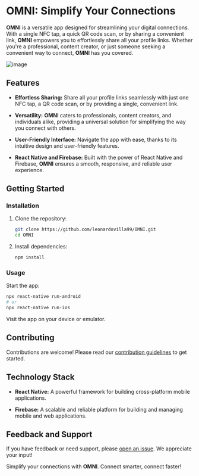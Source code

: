 # OMNI: Simplify Your Connections

**OMNI** is a versatile app designed for streamlining your digital connections. With a single NFC tap, a quick QR code scan, or by sharing a convenient link, **OMNI** empowers you to effortlessly share all your profile links. Whether you're a professional, content creator, or just someone seeking a convenient way to connect, **OMNI** has you covered.

![image](https://github.com/leonardovilla99/OMNI/assets/47520664/c9289317-4ee2-4b95-97f4-8f89ba6a5e61)

## Features

- **Effortless Sharing:** Share all your profile links seamlessly with just one NFC tap, a QR code scan, or by providing a single, convenient link.

- **Versatility:** **OMNI** caters to professionals, content creators, and individuals alike, providing a universal solution for simplifying the way you connect with others.

- **User-Friendly Interface:** Navigate the app with ease, thanks to its intuitive design and user-friendly features.

- **React Native and Firebase:** Built with the power of React Native and Firebase, **OMNI** ensures a smooth, responsive, and reliable user experience.

## Getting Started

### Installation

1. Clone the repository:

    ```bash
    git clone https://github.com/leonardovilla99/OMNI.git
    cd OMNI
    ```

2. Install dependencies:

    ```bash
    npm install
    ```

### Usage

Start the app:

```bash
npx react-native run-android
# or
npx react-native run-ios
```

Visit the app on your device or emulator.

## Contributing

Contributions are welcome! Please read our [contribution guidelines](CONTRIBUTING.md) to get started.

## Technology Stack

- **React Native:** A powerful framework for building cross-platform mobile applications.

- **Firebase:** A scalable and reliable platform for building and managing mobile and web applications.

## Feedback and Support

If you have feedback or need support, please [open an issue](https://github.com/leonardovilla99/OMNI). We appreciate your input!

Simplify your connections with **OMNI**. Connect smarter, connect faster!
